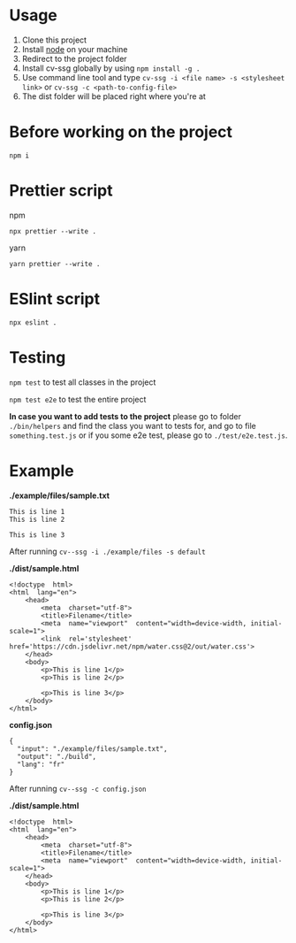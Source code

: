 # Usage

1.  Clone this project
2.  Install [node](https://nodejs.org/en/) on your machine
3.  Redirect to the project folder
4.  Install cv-ssg globally by using `npm install -g .`
5.  Use command line tool and type `cv-ssg -i <file name> -s <stylesheet link>` or `cv-ssg -c <path-to-config-file>`
6.  The dist folder will be placed right where you're at

# Before working on the project

`npm i`

# Prettier script

npm

`npx prettier --write .`

yarn

`yarn prettier --write .`

# ESlint script

`npx eslint .`

# Testing

`npm test` to test all classes in the project

`npm test e2e` to test the entire project

**In case you want to add tests to the project** please go to folder `./bin/helpers` and find the class you want to tests for, and go to file `something.test.js` or if you some e2e test, please go to `./test/e2e.test.js`.

# Example

**./example/files/sample.txt**

```
This is line 1
This is line 2

This is line 3
```

After running `cv--ssg -i ./example/files -s default`

**./dist/sample.html**

```
<!doctype  html>
<html  lang="en">
	<head>
		<meta  charset="utf-8">
		<title>Filename</title>
		<meta  name="viewport"  content="width=device-width, initial-scale=1">
		<link  rel='stylesheet'  href='https://cdn.jsdelivr.net/npm/water.css@2/out/water.css'>
	</head>
	<body>
		<p>This is line 1</p>
		<p>This is line 2</p>

		<p>This is line 3</p>
	</body>
</html>
```

**config.json**

```
{
  "input": "./example/files/sample.txt",
  "output": "./build",
  "lang": "fr"
}

```

After running `cv--ssg -c config.json`

**./dist/sample.html**

```
<!doctype  html>
<html  lang="en">
	<head>
		<meta  charset="utf-8">
		<title>Filename</title>
		<meta  name="viewport"  content="width=device-width, initial-scale=1">
	</head>
	<body>
		<p>This is line 1</p>
		<p>This is line 2</p>

		<p>This is line 3</p>
	</body>
</html>
```
